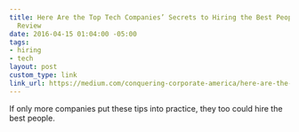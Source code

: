 ```yaml
---
title: Here Are the Top Tech Companies’ Secrets to Hiring the Best People | The Cooper
  Review
date: 2016-04-15 01:04:00 -05:00
tags:
- hiring
- tech
layout: post
custom_type: link
link_url: https://medium.com/conquering-corporate-america/here-are-the-top-tech-companies-secrets-to-hiring-the-best-people-33f432c39db2
---
```


If only more companies put these tips into practice, they too could hire the best people.
